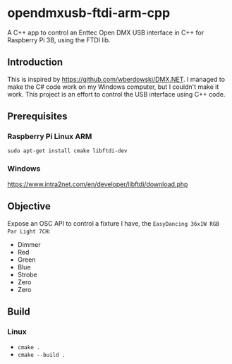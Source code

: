 # opendmxusb-ftdi-arm-cpp

A C++ app to control an Enttec Open DMX USB interface in C++ for Raspberry Pi 3B, using the FTDI lib.

## Introduction

This is inspired by https://github.com/wberdowski/DMX.NET. I managed to make the C# code work on my Windows computer, but I couldn't make it work.
This project is an effort to control the USB interface using C++ code.

## Prerequisites

### Raspberry Pi Linux ARM

`sudo apt-get install cmake libftdi-dev`

### Windows

https://www.intra2net.com/en/developer/libftdi/download.php

## Objective

Expose an OSC API to control a fixture I have, the `EasyDancing 36x1W RGB Par Light 7CH`:
* Dimmer
* Red
* Green
* Blue
* Strobe
* Zero
* Zero

## Build

### Linux
* `cmake .`
* `cmake --build .`